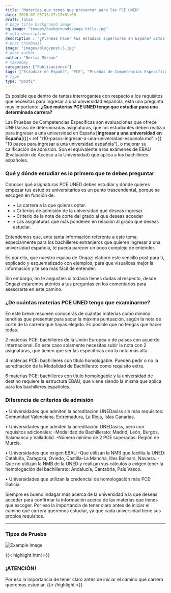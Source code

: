 ```yaml
---
title: "Materias que tengo que presentar para las PCE UNED"
date: 2020-07-25T15:27:17+01:00
draft: false
# page title background image
bg_image: "images/backgrounds/page-title.jpg"
# meta description
description : "¿Planeas hacer tus estudios superiores en España? Estos 10 pasos para ingresar a una universidad española, te ofrecerán toda la info que necesitas saber."
# post thumbnail
image: "images/blog/post-5.jpg"
# post author
author: "Nerlis Moreau"
# taxonomy
categories: ["Publicaciones"]
tags: ["Estudiar en España", "PCE", "Pruebas de Competencias Específicas", "Universidad en España", "Universidad Española"]
# type
type: "post1"
---
```


Es posible que dentro de tantas interrogantes con respecto a los requisitos que necesitas para ingresar a una universidad española, está una pregunta muy importante: **¿Qué materias PCE UNED tengo que estudiar para una determinada carrera?**

Las Pruebas de Competencias Específicas son evaluaciones que ofrece UNEDasiss de determinadas asignaturas, que los estudiantes deben realizar para ingresar a una universidad en España [**ingresar a una universidad en España**]({{< ref "/10-pasos-ingresar-a-una-universidad-espanola.md" >}} "10 pasos para ingresar a una universidad española"), o mejorar su calificación de admisión. Son el equivalente a los exámenes de EBAU (Evaluación de Acceso a la Universidad) que aplica a los bachilleres españoles.

### Qué y dónde estudiar es lo primero que te debes preguntar 

Conocer qué asignaturas PCE UNED debes estudiar y dónde quieres empezar tus estudios universitarios es un punto trascendental, porque se escogen en función de:

* • La carrera a la que quieras optar.
* • Criterios de admisión de la universidad que deseas ingresar.
* • Criterio de la nota de corte del grado al que deseas acceder
* • Las asignaturas que más ponderen en relación al grado que deseas estudiar.

Entendemos que, ante tanta información referente a este tema, especialmente para los bachilleres extranjeros que quieren ingresar a una universidad española, te pueda parecer un poco complejo de entender.

Es por ello, que nuestro equipo de Ongazi elaboró este sencillo post para ti, explicado y esquematizado con ejemplos, para que visualices mejor la información y te sea más fácil de entender.

Sin embargo, no te angusties si todavía tienes dudas al respecto, desde Ongazi estaremos atentos a tus preguntas en los comentarios para asesorarte en este camino.

### ¿De cuántas materias PCE UNED tengo que examinarme?

En este breve resumen conocerás de cuántas materias como mínimo tendrías que presentar para sacar la máxima puntuación, según la nota de corte de la carrera que hayas elegido. Es posible que no tengas que hacer todas.

2 materias PCE: bachilleres de la Unión Europea o de países con acuerdo internacional. En este caso solamente necesitas subir la nota con 2 asignaturas, que tienen que ser las específicas con la nota más alta.

4 materias PCE: bachilleres con título homologable. Pueden pedir o no la acreditación de la Modalidad de Bachillerato como requisito extra.

6 materias PCE: bachilleres con título homologable y la universidad de destino requiere la estructura EBAU, que viene siendo la misma que aplica para los bachilleres españoles.

### Diferencia de criterios de admisión

• Universidades que admiten la acreditación UNEDasiss sin más requisitos: Comunidad Valenciana, Extremadura, La Rioja, Islas Canarias.

• Universidades que admiten la acreditación UNEDasiss, pero con requisitos adicionales:
  -Modalidad de Bachillerato: Madrid, León, Burgos, Salamanca y Valladolid.
  -Número mínimo de 2 PCE superadas: Región de Murcia.

• Universidades que exigen EBAU
  -Que utilizan la NMB que facilita la UNED: Cataluña, Zaragoza, Oviedo, Castilla-La Mancha, Illes Ballears, Navarra.
  -Que no utilizan la NMB de la UNED y realizan sus cálculos o exigen tener la homologación del bachillerato: Andalucía, Cantabria, País Vasco.

• Universidades que utilizan la credencial de homologación más PCE: Galicia.

Siempre es bueno indagar más acerca de la universidad a la que deseas acceder para confirmar la información acerca de las materias que tienes que escoger. Por eso la importancia de tener claro antes de iniciar el camino qué carrera queremos estudiar, ya que cada universidad tiene sus propios requisitos.

---

### **Tipos de Prueba**

![Example image](/static/images/blog/post-5/post-5.1.jpg)



{{< highlight html >}}
### ¡ATENCIÓN!
Por eso la importancia de tener claro antes de iniciar el camino qué carrera queremos estudiar.
{{< /highlight >}}